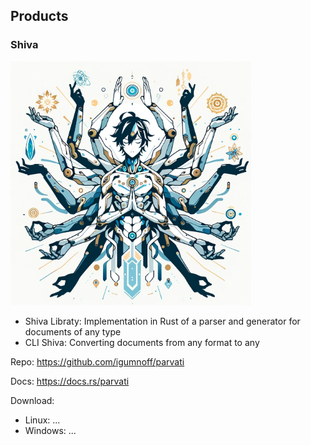 ## Products

### Shiva
![shiva](shiva.png)
- Shiva Libraty: Implementation in Rust of a parser and generator for documents of any type
- CLI Shiva: Сonverting documents from any format to any

Repo: https://github.com/igumnoff/parvati

Docs: https://docs.rs/parvati

Download: 
- Linux: ...
- Windows: ...


